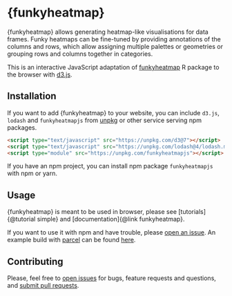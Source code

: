 # {funkyheatmap}
{funkyheatmap} allows generating heatmap-like visualisations for data frames.
Funky heatmaps can be fine-tuned by providing annotations of the columns and rows,
which allow assigning multiple palettes or geometries or grouping rows and columns together in
categories.

This is an interactive JavaScript adaptation of
[funkyheatmap](https://github.com/dynverse/funkyheatmap) R package to the browser with
[d3.js](https://d3js.org/).

## Installation
If you want to add {funkyheatmap} to your website, you can include `d3.js`, `lodash` and
`funkyheatmapjs` from [unpkg](https://unpkg.com) or other service serving npm packages.

```html
<script type="text/javascript" src="https://unpkg.com/d3@7"></script>
<script type="text/javascript" src="https://unpkg.com/lodash@4/lodash.min.js"></script>
<script type="module" src="https://unpkg.com/funkyheatmapjs"></script>
```

If you have an npm project, you can install npm package `funkyheatmapjs` with npm or yarn.

## Usage
{funkyheatmap} is meant to be used in browser, please see [tutorials]{@tutorial simple}
and [documentation]{@link funkyheatmap}.

If you want to use it with npm and have trouble, please
[open an issue](https://github.com/funkyheatmap/funkyheatmapjs/issues). An example build with
[parcel](https://parceljs.org/) can be found
[here](https://github.com/funkyheatmap/funkyheatmapjs/blob/main/package.json#L20).

## Contributing
Please, feel free to [open issues](https://github.com/funkyheatmap/funkyheatmapjs/issues) for
bugs, feature requests and questions, and
[submit pull requests](https://github.com/funkyheatmap/funkyheatmapjs/pulls).

